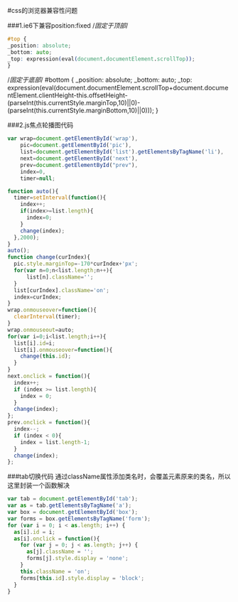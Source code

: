 #css的浏览器兼容性问题

###1.ie6下兼容position:fixed
/*固定于顶部*/
```css
#top { 
_position: absolute; 
_bottom: auto; 
_top: expression(eval(document.documentElement.scrollTop)); 
}
```
/*固定于底部*/
#bottom { 
  _position: absolute; 
  _bottom: auto; 
  _top: expression(eval(document.documentElement.scrollTop+document.documentElement.clientHeight-this.offsetHeight-(parseInt(this.currentStyle.marginTop,10)||0)-(parseInt(this.currentStyle.marginBottom,10)||0))); 
}

###2.js焦点轮播图代码
```javascript
var wrap=document.getElementById('wrap'),
    pic=document.getElementById('pic'),
    list=document.getElementById('list').getElementsByTagName('li'),
    next=document.getElementById('next'),
    prev=document.getElementById("prev"),
    index=0,
    timer=null;

function auto(){
  timer=setInterval(function(){
    index++;
    if(index>=list.length){
      index=0;
    }
    change(index);
  },2000);  
}
auto();
function change(curIndex){
  pic.style.marginTop=-170*curIndex+'px';
  for(var n=0;n<list.length;n++){
      list[n].className='';
  }
  list[curIndex].className='on';
  index=curIndex;
}
wrap.onmouseover=function(){
  clearInterval(timer);
}
wrap.onmouseout=auto;
for(var i=0;i<list.length;i++){
  list[i].id=i;
  list[i].onmouseover=function(){
    change(this.id);          
  }
}
next.onclick = function(){
  index++;
  if (index >= list.length){
    index = 0;
  }
  change(index);
};
prev.onclick = function(){
  index--;
  if (index < 0){
    index = list.length-1;
  }
  change(index);
};
```
###tab切换代码
通过className属性添加类名时，会覆盖元素原来的类名，所以这里封装一个函数解决
```javascript
var tab = document.getElementById('tab');
var as = tab.getElementsByTagName('a');
var box = document.getElementById('box');
var forms = box.getElementsByTagName('form');
for (var i = 0; i < as.length; i++) {
  as[i].id = i;
  as[i].onclick = function(){
    for (var j = 0; j < as.length; j++) {
      as[j].className = '';
      forms[j].style.display = 'none';
    }
    this.className = 'on';
    forms[this.id].style.display = 'block';
  }
}
```
